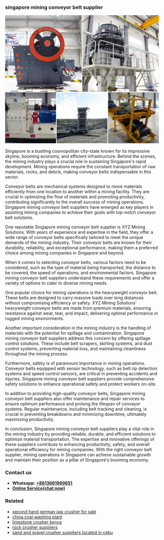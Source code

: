 <h3>singapore mining conveyor belt supplier</h3><img src='1708498339.jpg' alt=''><p>Singapore is a bustling cosmopolitan city-state known for its impressive skyline, booming economy, and efficient infrastructure. Behind the scenes, the mining industry plays a crucial role in sustaining Singapore's rapid development. Mining operations require the constant transportation of raw materials, rocks, and debris, making conveyor belts indispensable in this sector.</p><p>Conveyor belts are mechanical systems designed to move materials efficiently from one location to another within a mining facility. They are crucial in optimizing the flow of materials and promoting productivity, contributing significantly to the overall success of mining operations. Singapore mining conveyor belt suppliers have emerged as key players in assisting mining companies to achieve their goals with top-notch conveyor belt solutions.</p><p>One reputable Singapore mining conveyor belt supplier is XYZ Mining Solutions. With years of experience and expertise in the field, they offer a wide range of conveyor belts specifically tailored to meet the unique demands of the mining industry. Their conveyor belts are known for their durability, reliability, and exceptional performance, making them a preferred choice among mining companies in Singapore and beyond.</p><p>When it comes to selecting conveyor belts, various factors need to be considered, such as the type of material being transported, the distance to be covered, the speed of operations, and environmental factors. Singapore mining conveyor belt suppliers understand these requirements and offer a variety of options to cater to diverse mining needs.</p><p>One popular choice for mining operations is the heavyweight conveyor belt. These belts are designed to carry massive loads over long distances without compromising efficiency or safety. XYZ Mining Solutions' heavyweight conveyor belts are made from premium materials, ensuring resistance against wear, tear, and impact, delivering optimal performance in rugged mining environments.</p><p>Another important consideration in the mining industry is the handling of materials with the potential for spillage and contamination. Singapore mining conveyor belt suppliers address this concern by offering spillage control solutions. These include belt scrapers, skirting systems, and dust control systems, preventing material loss, and maintaining cleanliness throughout the mining process.</p><p>Furthermore, safety is of paramount importance in mining operations. Conveyor belts equipped with sensor technology, such as belt rip detection systems and speed control sensors, are critical in preventing accidents and injuries. Singapore mining conveyor belt suppliers provide comprehensive safety solutions to enhance operational safety and protect workers on-site.</p><p>In addition to providing high-quality conveyor belts, Singapore mining conveyor belt suppliers also offer maintenance and repair services to ensure optimum performance and prolong the lifespan of conveyor systems. Regular maintenance, including belt tracking and cleaning, is crucial in preventing breakdowns and minimizing downtime, ultimately maximizing productivity.</p><p>In conclusion, Singapore mining conveyor belt suppliers play a vital role in the mining industry by providing reliable, durable, and efficient solutions to optimize material transportation. The expertise and innovative offerings of these suppliers contribute to enhancing productivity, safety, and overall operational efficiency for mining companies. With the right conveyor belt supplier, mining operations in Singapore can achieve sustainable growth and maintain their position as a pillar of Singapore's booming economy.</p><h3>Contact us</h3><ul><li><strong>Whatsapp:&nbsp;<a href="https://wa.me/8613661969651">+8613661969651</a></strong></li><li><a href="https://swt.shibang-china.com/?git&amp;zhl&amp;singapore mining conveyor belt supplier"><strong>Online Service(chat now)</strong></a></li></ul><h3>Related</h3><ul><li><a href='second hand german jaw crusher for sale.md'>second hand german jaw crusher for sale</a></li><li><a href='china coal washing plant.md'>china coal washing plant</a></li><li><a href='limestone crusher kenya.md'>limestone crusher kenya</a></li><li><a href='rock crusher suppliers.md'>rock crusher suppliers</a></li><li><a href='sand and gravel crusher suppliers located in cebu.md'>sand and gravel crusher suppliers located in cebu</a></li></ul>